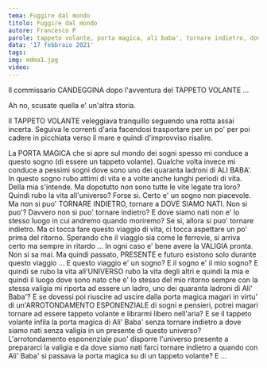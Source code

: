 ```yaml
---
tema: Fuggire dal mondo
titolo: Fuggire dal mondo
autore: Francesco P
parole: tappeto volante, porta magica, ali baba', tornare indietro, dove siamo nati, valigia, presente, universo, arrotondamento esponenziale
data: '17 febbraio 2021'
tags: 
img: mdma1.jpg
video: 
---
```

Il commissario CANDEGGINA dopo l'avventura del TAPPETO VOLANTE ...

Ah no, scusate quella e' un'altra storia.

Il TAPPETO VOLANTE veleggiava tranquillo seguendo una rotta assai incerta.
Seguiva le correnti d'aria facendosi trasportare per un po' per poi cadere in picchiata verso il mare
e quindi d'improvviso risalire.

La PORTA MAGICA che si apre sul mondo dei sogni spesso mi conduce a questo sogno (di essere un tappeto volante).
Qualche volta invece mi conduce a pessimi sogni dove sono uno dei quaranta ladroni di ALI BABA'. In questo sogno
rubo attimi di vita e a volte anche lunghi periodi di vita. Della mia s'intende. Ma dopotutto non sono tutte le vite legate tra
loro? Quindi rubo la vita all'universo? Forse si.
Certo e' un sogno non piacevole.
Ma non si puo' TORNARE INDIETRO, tornare a DOVE SIAMO NATI.
Non si puo'? Davvero non si puo' tornare indietro?
E dove siamo nati non e' lo stesso luogo in cui andremo quando moriremo?
Se si, allora si puo' tornare indietro.
Ma ci tocca fare questo viaggio di vita, ci tocca aspettare un po' prima del ritorno.
Sperando che il viaggio sia come le ferrovie, si arriva certo ma sempre in ritardo ...
In ogni caso e' bene avere la VALIGIA pronta. Non si sa mai.
Ma quindi passato, PRESENTE e futuro esistono solo durante questo viaggio ...
E questo viaggio e' un sogno?
E il sogno e' il mio sogno?
E quindi se rubo la vita all'UNIVERSO rubo la vita degli altri e quindi la mia e quindi
il luogo dove sono nato che e' lo stesso del mio ritorno sempre con la stessa valigia
mi riporta ad essere un ladro, uno dei quaranta ladroni di Ali' Baba'?
E se dovessi poi riuscire ad uscire dalla porta magica magari in virtu' di
un'ARROTONDAMENTO ESPONENZIALE di sogni e pensieri, potrei magari tornare ad essere tappeto volante
e librarmi libero nell'aria?
E se il tappeto volante infila la porta magica di Ali' Baba' senza tornare indietro a dove siamo nati senza valigia in un presente
di questo universo?
L'arrotondamento esponenziale puo' disporre l'universo presente a prepararci la valigia e da dove siamo nati farci tornare
indietro a quando con Ali' Baba' si passava la porta magica su di un tappeto volante?
E ...

